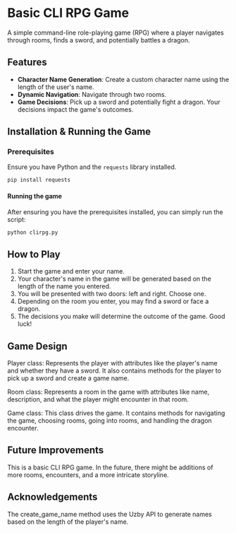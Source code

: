 
# Basic CLI RPG Game

A simple command-line role-playing game (RPG) where a player navigates through rooms, finds a sword, and potentially battles a dragon.

## Features

- **Character Name Generation**: Create a custom character name using the length of the user's name.
- **Dynamic Navigation**: Navigate through two rooms.
- **Game Decisions**: Pick up a sword and potentially fight a dragon. Your decisions impact the game's outcomes.

## Installation & Running the Game

### Prerequisites

Ensure you have Python and the `requests` library installed.

```bash
pip install requests
```

#### Running the game
After ensuring you have the prerequisites installed, you can simply run the script:

```bash
python clirpg.py
```

## How to Play
1. Start the game and enter your name.
2. Your character's name in the game will be generated based on the length of the name you entered.
3. You will be presented with two doors: left and right. Choose one.
4. Depending on the room you enter, you may find a sword or face a dragon.
5. The decisions you make will determine the outcome of the game. Good luck!

## Game Design
Player class: Represents the player with attributes like the player's name and whether they have a sword. It also contains methods for the player to pick up a sword and create a game name.

Room class: Represents a room in the game with attributes like name, description, and what the player might encounter in that room.

Game class: This class drives the game. It contains methods for navigating the game, choosing rooms, going into rooms, and handling the dragon encounter.

## Future Improvements
This is a basic CLI RPG game. In the future, there might be additions of more rooms, encounters, and a more intricate storyline.

## Acknowledgements
The create_game_name method uses the Uzby API to generate names based on the length of the player's name.